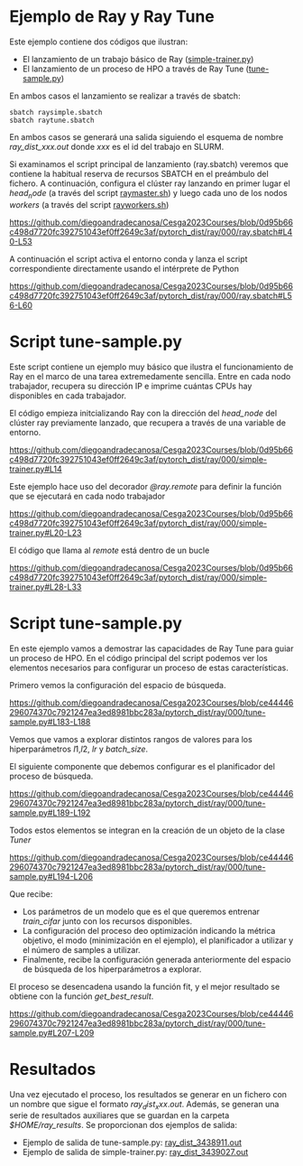 # Ejemplo de Ray y Ray Tune

Este ejemplo contiene dos códigos que ilustran:
- El lanzamiento de un trabajo básico de Ray ([simple-trainer.py](https://github.com/diegoandradecanosa/Cesga2023Courses/blob/main/pytorch_dist/ray/000/simple-trainer.py))
- El lanzamiento de un proceso de HPO a través de Ray Tune ([tune-sample.py](https://github.com/diegoandradecanosa/Cesga2023Courses/blob/main/pytorch_dist/ray/000/tune-sample.py))

En ambos casos el lanzamiento se realizar a través de sbatch:
```
sbatch raysimple.sbatch 
sbatch raytune.sbatch 
```
En ambos casos se generará una salida siguiendo el esquema de nombre *ray_dist_xxx.out* donde *xxx* es el id del trabajo en SLURM.

Si examinamos el script principal de lanzamiento (ray.sbatch) veremos que contiene la habitual reserva de recursos SBATCH en el preámbulo del fichero.
A continuación, configura el clúster ray lanzando en primer lugar el $head_node$ (a través del script [raymaster.sh](https://github.com/diegoandradecanosa/Cesga2023Courses/blob/main/pytorch_dist/ray/000/raymaster.sh)) 
y luego cada uno de los nodos *workers* (a través del script [rayworkers.sh](https://github.com/diegoandradecanosa/Cesga2023Courses/blob/main/pytorch_dist/ray/000/rayworkers.sh))

https://github.com/diegoandradecanosa/Cesga2023Courses/blob/0d95b66c498d7720fc392751043ef0ff2649c3af/pytorch_dist/ray/000/ray.sbatch#L40-L53

A continuación el script activa el entorno conda y lanza el script correspondiente directamente usando el intérprete de Python

https://github.com/diegoandradecanosa/Cesga2023Courses/blob/0d95b66c498d7720fc392751043ef0ff2649c3af/pytorch_dist/ray/000/ray.sbatch#L56-L60

# Script tune-sample.py

Este script contiene un ejemplo muy básico que ilustra el funcionamiento de Ray en el marco de una tarea extremedamente sencilla. Entre en cada nodo trabajador, 
recupera su dirección IP e imprime cuántas CPUs hay disponibles en cada trabajador.

El código empieza initcializando Ray con la dirección del *head_node* del clúster ray previamente lanzado, que recupera a través de una variable de entorno.

https://github.com/diegoandradecanosa/Cesga2023Courses/blob/0d95b66c498d7720fc392751043ef0ff2649c3af/pytorch_dist/ray/000/simple-trainer.py#L14

Este ejemplo hace uso del decorador *@ray.remote* para definir la función que se ejecutará en cada nodo trabajador

https://github.com/diegoandradecanosa/Cesga2023Courses/blob/0d95b66c498d7720fc392751043ef0ff2649c3af/pytorch_dist/ray/000/simple-trainer.py#L20-L23

El código que llama al *remote* está dentro de un bucle

https://github.com/diegoandradecanosa/Cesga2023Courses/blob/0d95b66c498d7720fc392751043ef0ff2649c3af/pytorch_dist/ray/000/simple-trainer.py#L28-L33

# Script tune-sample.py 

En este ejemplo vamos a demostrar las capacidades de Ray Tune para guiar un proceso de HPO. En el código principal del script podemos ver los elementos necesarios
para configurar un proceso de estas características.

Primero vemos la configuración del espacio de búsqueda.

https://github.com/diegoandradecanosa/Cesga2023Courses/blob/ce44446296074370c7921247ea3ed8981bbc283a/pytorch_dist/ray/000/tune-sample.py#L183-L188

Vemos que vamos a explorar distintos rangos de valores para los hiperparámetros $l1$,$l2$, $lr$ y *batch_size*.

El siguiente componente que debemos configurar es el planificador del proceso de búsqueda.

https://github.com/diegoandradecanosa/Cesga2023Courses/blob/ce44446296074370c7921247ea3ed8981bbc283a/pytorch_dist/ray/000/tune-sample.py#L189-L192

Todos estos elementos se integran en la creación de un objeto de la clase *Tuner*

https://github.com/diegoandradecanosa/Cesga2023Courses/blob/ce44446296074370c7921247ea3ed8981bbc283a/pytorch_dist/ray/000/tune-sample.py#L194-L206

Que recibe:
- Los parámetros de un modelo que es el que queremos entrenar *train_cifar* junto con los recursos disponibles.
- La configuración del proceso deo optimización indicando la métrica objetivo, el modo (minimización en el ejemplo), el planificador a utilizar y el número de samples
a utilizar.
- Finalmente, recibe la configuración generada anteriormente del espacio de búsqueda de los hiperparámetros a explorar.

El proceso se desencadena usando la función fit, y el mejor resultado se obtiene con la función *get_best_result*.

https://github.com/diegoandradecanosa/Cesga2023Courses/blob/ce44446296074370c7921247ea3ed8981bbc283a/pytorch_dist/ray/000/tune-sample.py#L207-L209

# Resultados

Una vez ejecutado el proceso, los resultados se generar en un fichero con un nombre que sigue el formato $ray_dist_xxx.out$.
Además, se generan una serie de resultados auxiliares que se guardan en la carpeta *$HOME/ray_results*.
Se proporcionan dos ejemplos de salida:
- Ejemplo de salida de tune-sample.py: [ray_dist_3438911.out](https://github.com/diegoandradecanosa/Cesga2023Courses/blob/main/pytorch_dist/ray/000/ray_dist_3438911.out)
- Ejemplo de salida de simple-trainer.py: [ray_dist_3439027.out](https://github.com/diegoandradecanosa/Cesga2023Courses/blob/main/pytorch_dist/ray/000/ray_dist_3439027.out) 

  
